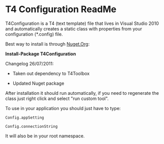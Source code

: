 # T4 Configuration ReadMe #

T4Configuration is a T4 (text template) file that lives in Visual Studio 2010 and automatically creates a static class with properties from your configuration (*.config) file.

Best way to install is through [Nuget.Org](http://nuget.org/packages/T4Configuration "http://nuget.org/packages/T4Configuration"):

**Install-Package T4Configuration**

Changelog 26/07/2011:

- Taken out dependency to T4Toolbox

- Updated Nuget package

After installation it should run automatically, if you need to regenerate the class just right click and select "run custom tool".

To use in your application you should just have to type:

`Config.appSetting`

`Config.connectionString`

It will also be in your root namespace.